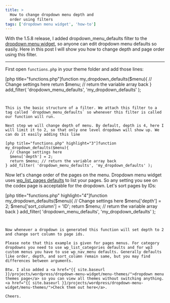 ```yaml
---
title: >
  How to change dropdown menu depth and
  order using filters
tags: ['dropdown menu widget', 'how-to']
---
```


With the 1.5.8 release, I added dropdown_menu_defaults filter to the <a href="{{ site.baseurl }}/projects/wordpress/dropdown-menu-widget/">dropdown menu widget</a>, so anyone can edit dropdown menu defaults so easily. Here in this post I will show you how to change depth and page order using this filter.

 ***

First open `functions.php` in your theme folder and add those lines:

[php title="functions.php"]function my_dropdown_defaults($menu){
  // Change settings here
  return $menu; // return the variable array back
} add_filter( 'dropdown_menu_defaults', 'my_dropdown_defaults' );
```


This is the basic structure of a filter. We attach this filter to a tag called `dropdown_menu_defaults` so whenever this filter is called our function will run.

Next step we will change depth of menu. By default, depth is 4, here I will limit it to 2, so that only one level dropdown will show up. We can do it easily adding this line

[php title="functions.php" highlight="3"]function my_dropdown_defaults($menu){
  // Change settings here
  $menu['depth'] = 2;
  return $menu; // return the variable array back
} add_filter( 'dropdown_menu_defaults', 'my_dropdown_defaults' );
```


Now let's change order of the pages on the menu. Dropdown menu widget uses <a href="http://codex.wordpress.org/Function_Reference/wp_list_pages#Default_Usage" target="_blank">wp_list_pages defaults</a> to list your pages. So any setting you see on the codex page is acceptable for the dropdown. Let's sort pages by IDs:

[php title="functions.php" highlight="4"]function my_dropdown_defaults($menu){
  // Change settings here
  $menu['depth'] = 2;
  $menu['sort_column'] = 'ID';
  return $menu; // return the variable array back
} add_filter( 'dropdown_menu_defaults', 'my_dropdown_defaults' );
```


Now whenever a dropdown is generated this function will set depth to 2 and change sort column to page ids.

Please note that this example is given for pages menus. For category dropdowns you need to use wp_list_categories defaults and for wp3 custom menus you have to use wp_nav_menu defaults. Generally defaults like order, depth, and sort_column remain same, but you may find differences between arguments.

Btw. I also added a <a href="{{ site.baseurl }}/projects/wordpress/dropdown-menu-widget/menu-themes/">dropdown menu themes page</a> so you can view all themes without switching anything. <a href="{{ site.baseurl }}/projects/wordpress/dropdown-menu-widget/menu-themes/">Check them out here</a>.

Cheers.
